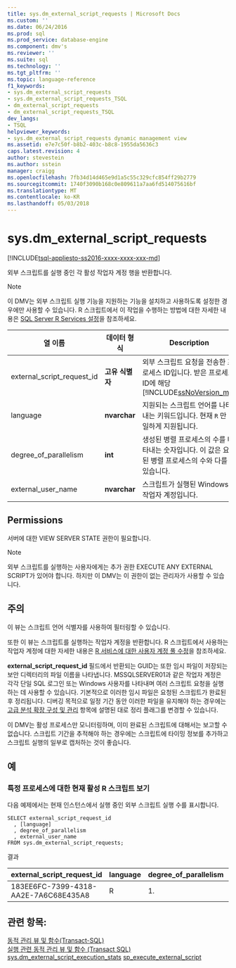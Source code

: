 ```yaml
---
title: sys.dm_external_script_requests | Microsoft Docs
ms.custom: ''
ms.date: 06/24/2016
ms.prod: sql
ms.prod_service: database-engine
ms.component: dmv's
ms.reviewer: ''
ms.suite: sql
ms.technology: ''
ms.tgt_pltfrm: ''
ms.topic: language-reference
f1_keywords:
- sys.dm_external_script_requests
- sys.dm_external_script_requests_TSQL
- dm_external_script_requests
- dm_external_script_requests_TSQL
dev_langs:
- TSQL
helpviewer_keywords:
- sys.dm_external_script_requests dynamic management view
ms.assetid: e7e7c50f-b8b2-403c-b8c8-1955da5636c3
caps.latest.revision: 4
author: stevestein
ms.author: sstein
manager: craigg
ms.openlocfilehash: 7fb34d14d465e9d1a5c55c329cfc854ff29b2779
ms.sourcegitcommit: 1740f3090b168c0e809611a7aa6fd514075616bf
ms.translationtype: MT
ms.contentlocale: ko-KR
ms.lasthandoff: 05/03/2018
---
```

# <a name="sysdmexternalscriptrequests"></a>sys.dm_external_script_requests
[!INCLUDE[tsql-appliesto-ss2016-xxxx-xxxx-xxx-md](../../includes/tsql-appliesto-ss2016-xxxx-xxxx-xxx-md.md)]

외부 스크립트를 실행 중인 각 활성 작업자 계정 행을 반환합니다.
 
  
> [!NOTE] 
>  
>  이 DMV는 외부 스크립트 실행 기능을 지원하는 기능을 설치하고 사용하도록 설정한 경우에만 사용할 수 있습니다. R 스크립트에서 이 작업을 수행하는 방법에 대한 자세한 내용은 [SQL Server R Services 설정](../../advanced-analytics/r-services/set-up-sql-server-r-services-in-database.md)을 참조하세요.  
  
|열 이름|데이터 형식|Description|  
|-----------------|---------------|-----------------|  
|external_script_request_id|**고유 식별자**|외부 스크립트 요청을 전송한 프로세스 ID입니다. 받은 프로세스 ID에 해당 [!INCLUDE[ssNoVersion_md](../../includes/ssnoversion-md.md)]|  
|language|**nvarchar**|지원되는 스크립트 언어를 나타내는 키워드입니다. 현재 `R` 만 유일하게 지원됩니다.|  
|degree_of_parallelism|**int**|생성된 병렬 프로세스의 수를 나타내는 숫자입니다. 이 값은 요청된 병렬 프로세스의 수와 다를 수 있습니다.|  
|external_user_name|**nvarchar**|스크립트가 실행된 Windows 작업자 계정입니다.|  
  
## <a name="permissions"></a>Permissions  
 서버에 대한 VIEW SERVER STATE 권한이 필요합니다.  
  
> [!NOTE]
>   
>  외부 스크립트를 실행하는 사용자에게는 추가 권한 EXECUTE ANY EXTERNAL SCRIPT가 있어야 합니다. 하지만 이 DMV는 이 권한이 없는 관리자가 사용할 수 있습니다. 
  
## <a name="remarks"></a>주의  

이 뷰는 스크립트 언어 식별자를 사용하여 필터링할 수 있습니다.

또한 이 뷰는 스크립트를 실행하는 작업자 계정을 반환합니다. R 스크립트에서 사용하는 작업자 계정에 대한 자세한 내용은 [R 서비스에 대한 사용자 계정 풀 수정](../../advanced-analytics/r-services/modify-the-user-account-pool-for-sql-server-r-services.md)을 참조하세요.

**external_script_request_id** 필드에서 반환되는 GUID는 또한 임시 파일이 저장되는 보안 디렉터리의 파일 이름을 나타냅니다. MSSQLSERVER01과 같은 작업자 계정은 각각 단일 SQL 로그인 또는 Windows 사용자를 나타내며 여러 스크립트 요청을 실행하는 데 사용할 수 있습니다. 기본적으로 이러한 임시 파일은 요청된 스크립트가 완료된 후 정리됩니다. 디버깅 목적으로 일정 기간 동안 이러한 파일을 유지해야 하는 경우에는 [고급 분석 확장 구성 및 관리](../../advanced-analytics/r-services/configure-and-manage-advanced-analytics-extensions.md) 항목에 설명된 대로 정리 플래그를 변경할 수 있습니다.  
 
이 DMV는 활성 프로세스만 모니터링하며, 이미 완료된 스크립트에 대해서는 보고할 수 없습니다. 스크립트 기간을 추적해야 하는 경우에는 스크립트에 타이밍 정보를 추가하고 스크립트 실행의 일부로 캡처하는 것이 좋습니다.


## <a name="examples"></a>예  
  
### <a name="viewing-the-currently-active-r-scripts-for-a-particular-process"></a>특정 프로세스에 대한 현재 활성 R 스크립트 보기 
 다음 예제에서는 현재 인스턴스에서 실행 중인 외부 스크립트 실행 수를 표시합니다.  
  
```  
SELECT external_script_request_id 
  , [language]
  , degree_of_parallelism
  , external_user_name
FROM sys.dm_external_script_requests; 
```  

결과  


external_script_request_id  |language  |degree_of_parallelism  |external_user_name  
---------|---------|---------|---------
183EE6FC-7399-4318-AA2E-7A6C68E435A8     |     R    |      1.   |  MSSQLSERVER01       


  
## <a name="see-also"></a>관련 항목:  
 [동적 관리 뷰 및 함수&#40;Transact-SQL&#41;](~/relational-databases/system-dynamic-management-views/system-dynamic-management-views.md)   
 [실행 관련 동적 관리 뷰 및 함수 &#40;Transact SQL&#41;](../../relational-databases/system-dynamic-management-views/execution-related-dynamic-management-views-and-functions-transact-sql.md)  
[sys.dm_external_script_execution_stats](../../relational-databases/system-dynamic-management-views/sys-dm-external-script-execution-stats.md)
[sp_execute_external_script](../../relational-databases/system-stored-procedures/sp-execute-external-script-transact-sql.md)  
  

